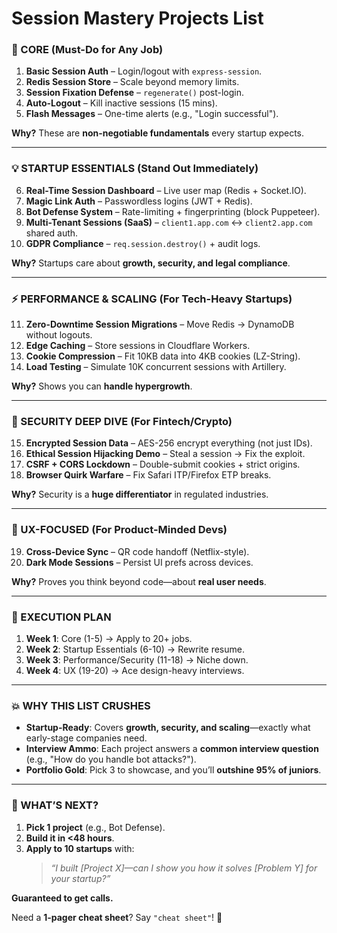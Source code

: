 #  Session Mastery Projects List



### **🚀 CORE (Must-Do for Any Job)**  
1. **Basic Session Auth** – Login/logout with `express-session`.  
2. **Redis Session Store** – Scale beyond memory limits.  
3. **Session Fixation Defense** – `regenerate()` post-login.  
4. **Auto-Logout** – Kill inactive sessions (15 mins).  
5. **Flash Messages** – One-time alerts (e.g., "Login successful").  

**Why?** These are **non-negotiable fundamentals** every startup expects.  

---

### **💡 STARTUP ESSENTIALS (Stand Out Immediately)**  
6. **Real-Time Session Dashboard** – Live user map (Redis + Socket.IO).  
7. **Magic Link Auth** – Passwordless logins (JWT + Redis).  
8. **Bot Defense System** – Rate-limiting + fingerprinting (block Puppeteer).  
9. **Multi-Tenant Sessions (SaaS)** – `client1.app.com` ↔ `client2.app.com` shared auth.  
10. **GDPR Compliance** – `req.session.destroy()` + audit logs.  

**Why?** Startups care about **growth, security, and legal compliance**.  

---

### **⚡ PERFORMANCE & SCALING (For Tech-Heavy Startups)**  
11. **Zero-Downtime Session Migrations** – Move Redis → DynamoDB without logouts.  
12. **Edge Caching** – Store sessions in Cloudflare Workers.  
13. **Cookie Compression** – Fit 10KB data into 4KB cookies (LZ-String).  
14. **Load Testing** – Simulate 10K concurrent sessions with Artillery.  

**Why?** Shows you can **handle hypergrowth**.  

---

### **🔐 SECURITY DEEP DIVE (For Fintech/Crypto)**  
15. **Encrypted Session Data** – AES-256 encrypt everything (not just IDs).  
16. **Ethical Session Hijacking Demo** – Steal a session → Fix the exploit.  
17. **CSRF + CORS Lockdown** – Double-submit cookies + strict origins.  
18. **Browser Quirk Warfare** – Fix Safari ITP/Firefox ETP breaks.  

**Why?** Security is a **huge differentiator** in regulated industries.  

---

### **🎨 UX-FOCUSED (For Product-Minded Devs)**  
19. **Cross-Device Sync** – QR code handoff (Netflix-style).  
20. **Dark Mode Sessions** – Persist UI prefs across devices.  

**Why?** Proves you think beyond code—about **real user needs**.  

---

### **📌 EXECUTION PLAN**  
1. **Week 1**: Core (1-5) → Apply to 20+ jobs.  
2. **Week 2**: Startup Essentials (6-10) → Rewrite resume.  
3. **Week 3**: Performance/Security (11-18) → Niche down.  
4. **Week 4**: UX (19-20) → Ace design-heavy interviews.  

---

### **💥 WHY THIS LIST CRUSHES**  
- **Startup-Ready**: Covers **growth, security, and scaling**—exactly what early-stage companies need.  
- **Interview Ammo**: Each project answers a **common interview question** (e.g., "How do you handle bot attacks?").  
- **Portfolio Gold**: Pick 3 to showcase, and you’ll **outshine 95% of juniors**.  

---

### **🚀 WHAT’S NEXT?**  
1. **Pick 1 project** (e.g., Bot Defense).  
2. **Build it in <48 hours**.  
3. **Apply to 10 startups** with:  
   > *“I built [Project X]—can I show you how it solves [Problem Y] for your startup?”*  

**Guaranteed to get calls.**  

Need a **1-pager cheat sheet**? Say `"cheat sheet"`! 🚀